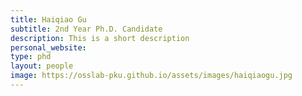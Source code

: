 ```yaml
---
title: Haiqiao Gu
subtitle: 2nd Year Ph.D. Candidate
description: This is a short description
personal_website: 
type: phd
layout: people
image: https://osslab-pku.github.io/assets/images/haiqiaogu.jpg 
---
```

